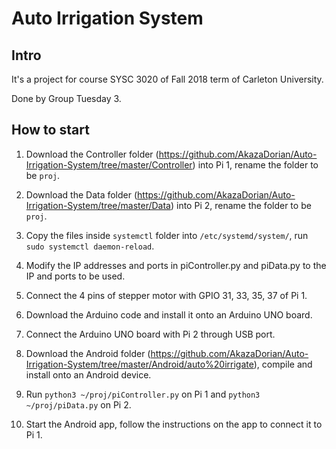 # Auto Irrigation System

## Intro

It's a project for course SYSC 3020 of Fall 2018 term of Carleton University. 

Done by Group Tuesday 3.

## How to start

1. Download the Controller folder (https://github.com/AkazaDorian/Auto-Irrigation-System/tree/master/Controller) into Pi 1, rename the folder to be `proj`. 

2. Download the Data folder (https://github.com/AkazaDorian/Auto-Irrigation-System/tree/master/Data) into Pi 2, rename the folder to be `proj`. 

3. Copy the files inside `systemctl` folder into `/etc/systemd/system/`, run `sudo systemctl daemon-reload`. 

4. Modify the IP addresses and ports in piController.py and piData.py to the IP and ports to be used. 

5. Connect the 4 pins of stepper motor with GPIO 31, 33, 35, 37 of Pi 1. 

6. Download the Arduino code and install it onto an Arduino UNO board. 

7. Connect the Arduino UNO board with Pi 2 through USB port. 

8. Download the Android folder (https://github.com/AkazaDorian/Auto-Irrigation-System/tree/master/Android/auto%20irrigate), compile and install onto an Android device. 

9. Run `python3 ~/proj/piController.py` on Pi 1 and `python3 ~/proj/piData.py` on Pi 2. 

10. Start the Android app, follow the instructions on the app to connect it to Pi 1.